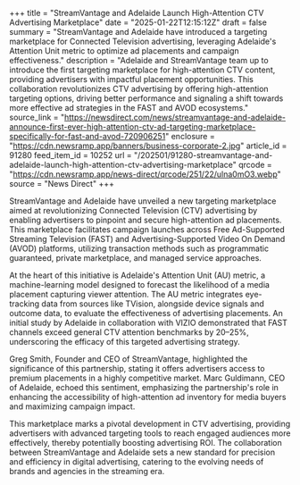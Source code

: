 +++
title = "StreamVantage and Adelaide Launch High-Attention CTV Advertising Marketplace"
date = "2025-01-22T12:15:12Z"
draft = false
summary = "StreamVantage and Adelaide have introduced a targeting marketplace for Connected Television advertising, leveraging Adelaide's Attention Unit metric to optimize ad placements and campaign effectiveness."
description = "Adelaide and StreamVantage team up to introduce the first targeting marketplace for high-attention CTV content, providing advertisers with impactful placement opportunities. This collaboration revolutionizes CTV advertising by offering high-attention targeting options, driving better performance and signaling a shift towards more effective ad strategies in the FAST and AVOD ecosystems."
source_link = "https://newsdirect.com/news/streamvantage-and-adelaide-announce-first-ever-high-attention-ctv-ad-targeting-marketplace-specifically-for-fast-and-avod-720906251"
enclosure = "https://cdn.newsramp.app/banners/business-corporate-2.jpg"
article_id = 91280
feed_item_id = 10252
url = "/202501/91280-streamvantage-and-adelaide-launch-high-attention-ctv-advertising-marketplace"
qrcode = "https://cdn.newsramp.app/news-direct/qrcode/251/22/ulna0mO3.webp"
source = "News Direct"
+++

<p>StreamVantage and Adelaide have unveiled a new targeting marketplace aimed at revolutionizing Connected Television (CTV) advertising by enabling advertisers to pinpoint and secure high-attention ad placements. This marketplace facilitates campaign launches across Free Ad-Supported Streaming Television (FAST) and Advertising-Supported Video On Demand (AVOD) platforms, utilizing transaction methods such as programmatic guaranteed, private marketplace, and managed service approaches.</p><p>At the heart of this initiative is Adelaide's Attention Unit (AU) metric, a machine-learning model designed to forecast the likelihood of a media placement capturing viewer attention. The AU metric integrates eye-tracking data from sources like TVision, alongside device signals and outcome data, to evaluate the effectiveness of advertising placements. An initial study by Adelaide in collaboration with VIZIO demonstrated that FAST channels exceed general CTV attention benchmarks by 20–25%, underscoring the efficacy of this targeted advertising strategy.</p><p>Greg Smith, Founder and CEO of StreamVantage, highlighted the significance of this partnership, stating it offers advertisers access to premium placements in a highly competitive market. Marc Guldimann, CEO of Adelaide, echoed this sentiment, emphasizing the partnership's role in enhancing the accessibility of high-attention ad inventory for media buyers and maximizing campaign impact.</p><p>This marketplace marks a pivotal development in CTV advertising, providing advertisers with advanced targeting tools to reach engaged audiences more effectively, thereby potentially boosting advertising ROI. The collaboration between StreamVantage and Adelaide sets a new standard for precision and efficiency in digital advertising, catering to the evolving needs of brands and agencies in the streaming era.</p>